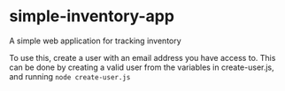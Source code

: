 # simple-inventory-app
A simple web application for tracking inventory

To use this, create a user with an email address you have access to. This can be done by creating a valid user from the variables in create-user.js, and running `node create-user.js`